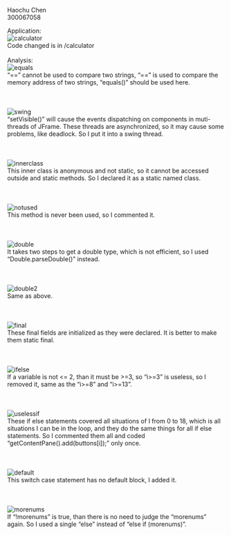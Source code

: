 Haochu Chen
<br/>
300067058

Application:
<br/>
![calculator](img/calculator.png)
<br/>
Code changed is in /calculator
<br/>
<br/>
Analysis:
<br/>
![equals](img/equals.png)
<br/>
“==” cannot be used to compare two strings, “==” is used to compare the memory address of two strings, “equals()” should be used here.
<br/>
<br/>
<br/>
<br/>
![swing](img/swing.png)
<br/>
“setVisible()” will cause the events dispatching on components in muti-threads of JFrame. These threads are asynchronized, so it may cause some problems, like deadlock. So I put it into a swing thread.
<br/>
<br/>
<br/>
<br/>
![innerclass](img/innerclass.png)
<br/>
This inner class is anonymous and not static, so it cannot be accessed outside and static methods. So I declared it as a static named class.
<br/>
<br/>
<br/>
<br/>
![notused](img/notused.png)
<br/>
This method is never been used, so I commented it.
<br/>
<br/>
<br/>
<br/>
![double](img/double.png)
<br/>
It takes two steps to get a double type, which is not efficient, so I used “Double.parseDouble()” instead.
<br/>
<br/>
<br/>
<br/>
![double2](img/double2.png)
<br/>
Same as above.
<br/>
<br/>
<br/>
<br/>
![final](img/final.png)
<br/>
These final fields are initialized as they were declared. It is better to make them static final.
<br/>
<br/>
<br/>
<br/>
![ifelse](img/ifelse.png)
<br/>
If a variable is not <= 2, than it must be >=3, so “i>=3” is useless, so I removed it, same as the “i>=8” and “i>=13”.
<br/>
<br/>
<br/>
<br/>
![uselessif](img/uselessif.png)
<br/>
These if else statements covered all situations of I from 0 to 18, which is all situations I can be in the loop, and they do the same things for all if else statements. So I commented them all and coded “getContentPane().add(buttons[i]);” only once.
<br/>
<br/>
<br/>
<br/>
![default](img/default.png)
<br/>
This switch case statement has no default block, I added it.
<br/>
<br/>
<br/>
<br/>
![morenums](img/morenums.png)
<br/>
If “!morenums” is true, than there is no need to judge the “morenums” again. So I used a single “else” instead of “else if (morenums)”.
